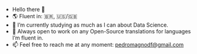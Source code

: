 - Hello there 🙂
- :earth_americas: Fluent in: :brazil:, :us:/:uk:
- 🌱 I’m currently studying as much as I can about Data Science.
- 👯 Always open to work on any Open-Source translations for languages I’m fluent in.
- 📫 Feel free to reach me at any moment: pedromagnodf@gmail.com
